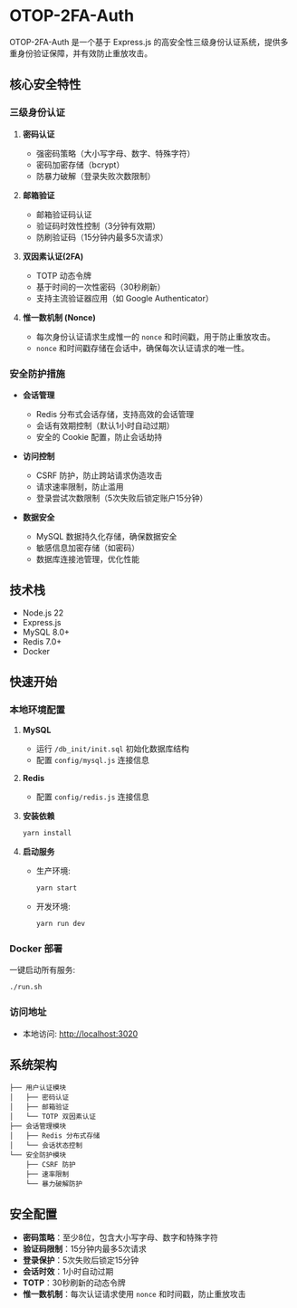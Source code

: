 # OTOP-2FA-Auth

OTOP-2FA-Auth 是一个基于 Express.js 的高安全性三级身份认证系统，提供多重身份验证保障，并有效防止重放攻击。

## 核心安全特性

### 三级身份认证
1. **密码认证**
   - 强密码策略（大小写字母、数字、特殊字符）
   - 密码加密存储（bcrypt）
   - 防暴力破解（登录失败次数限制）

2. **邮箱验证**
   - 邮箱验证码认证
   - 验证码时效性控制（3分钟有效期）
   - 防刷验证码（15分钟内最多5次请求）

3. **双因素认证(2FA)**
   - TOTP 动态令牌
   - 基于时间的一次性密码（30秒刷新）
   - 支持主流验证器应用（如 Google Authenticator）

4. **惟一数机制 (Nonce)**
   - 每次身份认证请求生成惟一的 `nonce` 和时间戳，用于防止重放攻击。
   - `nonce` 和时间戳存储在会话中，确保每次认证请求的唯一性。

### 安全防护措施
- **会话管理**
  - Redis 分布式会话存储，支持高效的会话管理
  - 会话有效期控制（默认1小时自动过期）
  - 安全的 Cookie 配置，防止会话劫持

- **访问控制**
  - CSRF 防护，防止跨站请求伪造攻击
  - 请求速率限制，防止滥用
  - 登录尝试次数限制（5次失败后锁定账户15分钟）

- **数据安全**
  - MySQL 数据持久化存储，确保数据安全
  - 敏感信息加密存储（如密码）
  - 数据库连接池管理，优化性能

## 技术栈
- Node.js 22
- Express.js
- MySQL 8.0+
- Redis 7.0+
- Docker

## 快速开始

### 本地环境配置
1. **MySQL**  
   - 运行 `/db_init/init.sql` 初始化数据库结构
   - 配置 `config/mysql.js` 连接信息

2. **Redis**  
   - 配置 `config/redis.js` 连接信息

3. **安装依赖**
   ```bash
   yarn install
   ```

4. **启动服务**
   - 生产环境:
     ```bash
     yarn start
     ```
   - 开发环境:
     ```bash
     yarn run dev
     ```

### Docker 部署
一键启动所有服务:
```bash
./run.sh
```

### 访问地址
- 本地访问: [http://localhost:3020](http://localhost:3020)

## 系统架构
```
├── 用户认证模块
│   ├── 密码认证
│   ├── 邮箱验证
│   └── TOTP 双因素认证
├── 会话管理模块
│   ├── Redis 分布式存储
│   └── 会话状态控制
└── 安全防护模块
    ├── CSRF 防护
    ├── 速率限制
    └── 暴力破解防护
```

## 安全配置
- **密码策略**：至少8位，包含大小写字母、数字和特殊字符
- **验证码限制**：15分钟内最多5次请求
- **登录保护**：5次失败后锁定15分钟
- **会话时效**：1小时自动过期
- **TOTP**：30秒刷新的动态令牌
- **惟一数机制**：每次认证请求使用 `nonce` 和时间戳，防止重放攻击